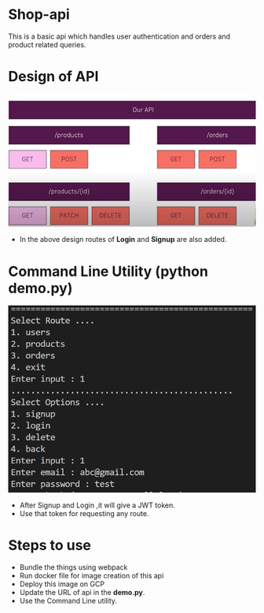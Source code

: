 # Shop-api
This is a basic api which handles user authentication and orders and product related queries.

# Design of API
![](Design.JPG)
* In the above design routes of __Login__ and __Signup__ are also added.

# Command Line Utility (python demo.py)
![](command.JPG)
* After Signup and Login ,it will give a JWT token.
* Use that token for requesting any route.

# Steps to use
* Bundle the things using webpack
* Run docker file for image creation of this api
* Deploy this image on GCP
* Update the URL of api in the __demo.py__.
* Use the Command Line utility.
